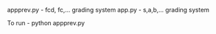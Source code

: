 appprev.py - fcd, fc,... grading system
app.py - s,a,b,... grading system

To run - python appprev.py